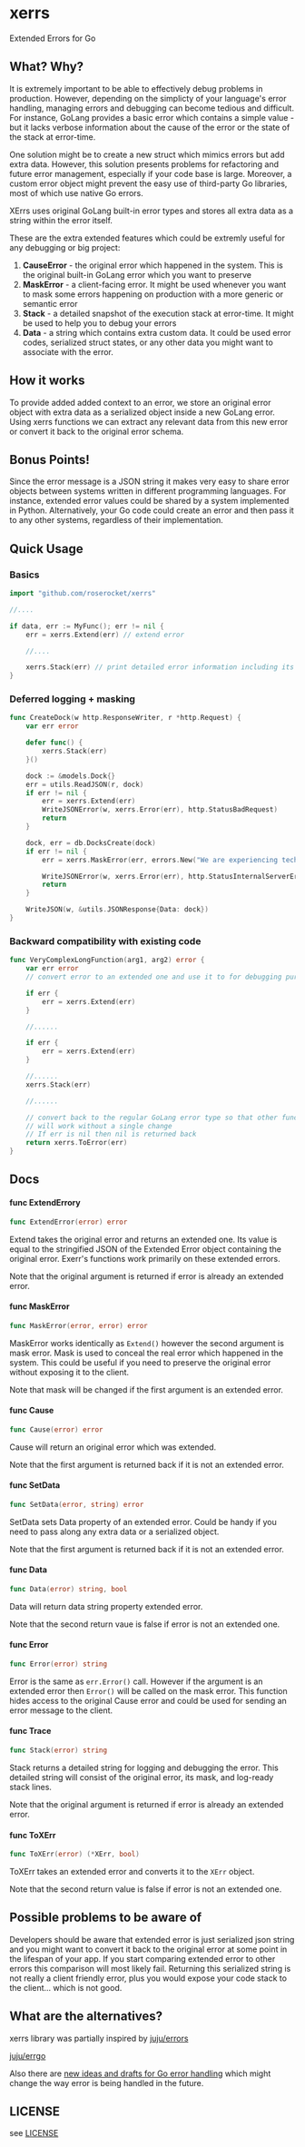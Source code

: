 # xerrs

Extended Errors for Go

## What? Why?

It is extremely important to be able to effectively debug problems in production. However, depending
on the simplicty of your language's error handling, managing errors and debugging can become tedious
and difficult. For instance, GoLang provides a basic error which contains a simple value - but it
lacks verbose information about the cause of the error or the state of the stack at error-time.

One solution might be to create a new struct which mimics errors but add extra data. However, this
solution presents problems for refactoring and future error management, especially if your code base
is large. Moreover, a custom error object might prevent the easy use of third-party Go libraries,
most of which use native Go errors.

XErrs uses original GoLang built-in error types and stores all extra data as a string within the
error itself.

These are the extra extended features which could be extremly useful for any debugging or big
project:

1. **CauseError** - the original error which happened in the system. This is the original built-in
   GoLang error which you want to preserve
2. **MaskError** - a client-facing error. It might be used whenever you want to mask some errors
   happening on production with a more generic or semantic error
3. **Stack** - a detailed snapshot of the execution stack at error-time. It might be used to help
   you to debug your errors
4. **Data** - a string which contains extra custom data. It could be used error codes, serialized
   struct states, or any other data you might want to associate with the error.

## How it works

To provide added added context to an error, we store an original error object with extra data as a
serialized object inside a new GoLang error. Using xerrs functions we can extract any relevant data
from this new error or convert it back to the original error schema.

## Bonus Points!

Since the error message is a JSON string it makes very easy to share error objects between systems
written in different programming languages. For instance, extended error values could be shared by a
system implemented in Python. Alternatively, your Go code could create an error and then pass it to
any other systems, regardless of their implementation.

## Quick Usage

### Basics

```go
import "github.com/roserocket/xerrs"

//....

if data, err := MyFunc(); err != nil {
    err = xerrs.Extend(err) // extend error

    //....

    xerrs.Stack(err) // print detailed error information including its stack
}
```

### Deferred logging + masking

```go
func CreateDock(w http.ResponseWriter, r *http.Request) {
    var err error

    defer func() {
        xerrs.Stack(err)
    }()

    dock := &models.Dock{}
    err = utils.ReadJSON(r, dock)
    if err != nil {
        err = xerrs.Extend(err)
        WriteJSONError(w, xerrs.Error(err), http.StatusBadRequest)
        return
    }

    dock, err = db.DocksCreate(dock)
    if err != nil {
        err = xerrs.MaskError(err, errors.New("We are experiencing technical difficulties"))

        WriteJSONError(w, xerrs.Error(err), http.StatusInternalServerError)
        return
    }

    WriteJSON(w, &utils.JSONResponse{Data: dock})
}
```

### Backward compatibility with existing code

```go
func VeryComplexLongFunction(arg1, arg2) error {
    var err error
    // convert error to an extended one and use it to for debugging purposes

    if err {
        err = xerrs.Extend(err)
    }

    //......

    if err {
        err = xerrs.Extend(err)
    }

    //......
    xerrs.Stack(err)

    //......

    // convert back to the regular GoLang error type so that other function
    // will work without a single change
    // If err is nil then nil is returned back
    return xerrs.ToError(err)
}
```

## Docs

#### func ExtendErrory

```go
func ExtendError(error) error
```

Extend takes the original error and returns an extended one. Its value is equal to the stringified
JSON of the Extended Error object containing the original error. Exerr's functions work primarily on
these extended errors.

Note that the original argument is returned if error is already an extended error.

#### func MaskError

```go
func MaskError(error, error) error
```

MaskError works identically as `Extend()` however the second argument is mask error. Mask is used to
conceal the real error which happened in the system. This could be useful if you need to preserve
the original error without exposing it to the client.

Note that mask will be changed if the first argument is an extended error.

#### func Cause

```go
func Cause(error) error
```

Cause will return an original error which was extended.

Note that the first argument is returned back if it is not an extended error.

#### func SetData

```go
func SetData(error, string) error
```

SetData sets Data property of an extended error. Could be handy if you need to pass along any extra
data or a serialized object.

Note that the first argument is returned back if it is not an extended error.

#### func Data

```go
func Data(error) string, bool
```

Data will return data string property extended error.

Note that the second return vaue is false if error is not an extended one.

#### func Error

```go
func Error(error) string
```

Error is the same as `err.Error()` call. However if the argument is an extended error then `Error()`
will be called on the mask error. This function hides access to the original Cause error and could
be used for sending an error message to the client.

#### func Trace

```go
func Stack(error) string
```

Stack returns a detailed string for logging and debugging the error. This detailed string will
consist of the original error, its mask, and log-ready stack lines.

Note that the original argument is returned if error is already an extended error.

#### func ToXErr

```go
func ToXErr(error) (*XErr, bool)
```

ToXErr takes an extended error and converts it to the `XErr` object.

Note that the second return value is false if error is not an extended one.

## Possible problems to be aware of

Developers should be aware that extended error is just serialized json string and you might want to
convert it back to the original error at some point in the lifespan of your app. If you start
comparing extended error to other errors this comparison will most likely fail. Returning this
serialized string is not really a client friendly error, plus you would expose your code stack to
the client... which is not good.

## What are the alternatives?

xerrs library was partially inspired by [juju/errors](https://github.com/juju/errors)

[juju/errgo](https://github.com/juju/errgo)

Also there are
[new ideas and drafts for Go error handling](https://go.googlesource.com/proposal/+/master/design/go2draft.md)
which might change the way error is being handled in the future.

## LICENSE

see [LICENSE](./LICENSE)
